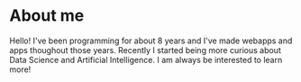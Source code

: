 # About me
Hello! I've been programming for about 8 years and I've made webapps and apps thoughout those years. 
Recently I started being more curious about Data Science and Artificial Intelligence.
I am always be interested to learn more! 

